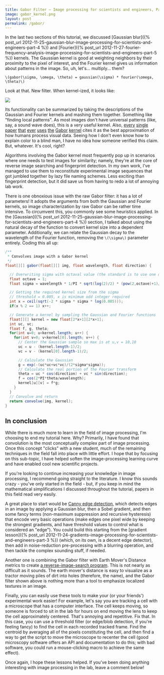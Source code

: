 ```yaml
---
title: Gabor Filter – Image processing for scientists and engineers, Part 6
image: gabor_kernel.png
layout: post
permalink: /gabor/
---
```


In the last two sections of this tutorial, we discussed
[Gaussian blur]({% post_url 2012-11-25-gaussian-blur-image-processing-for-scientists-and-engineers-part-4 %})
and [Fourier]({% post_url 2012-11-27-fourier-frequency-analysis-image-processing-for-scientists-and-engineers-part-5 %})
kernels. The Gaussian kernel is good at weighting neighbors by
their proximity to the pixel of interest, and the Fourier kernel gives us
information about patterns in the image. So, uh, let's... multiply... them?

`\(gabor(\sigma, \omega, \theta) = gaussian(\sigma) * fourier(\omega, \theta)\)`

Look at that. New filter. When kernel-ized, it looks like:

![](/img/gabor_kernel.png)

Its functionality can be summarized by taking the descriptions of the Gaussian
and Fourier kernels and mashing them together. Something like "finding local
patterns". As most images don't have universal patterns (like, say, a sound wave
does), this is a *very* useful kernel. Also,
[every](http://jn.physiology.org/content/58/6/1233.short)
[single](http://www.sciencedirect.com/science/article/pii/S0031320396000477)
[paper](http://www.sciencedirect.com/science/article/pii/003132039290121X)
[that](http://www.sciencedirect.com/science/article/pii/S0167865503000059)
[ever](http://www.sciencedirect.com/science/article/pii/S0031320397000575)
[uses](http://ieeexplore.ieee.org/xpl/login.jsp?tp=&arnumber=1621231&url=http%3A%2F%2Fieeexplore.ieee.org%2Fxpls%2Fabs_all.jsp%3Farnumber%3D1621231)
[the](http://ieeexplore.ieee.org/xpl/login.jsp?tp=&arnumber=1438381&url=http%3A%2F%2Fieeexplore.ieee.org%2Fxpls%2Fabs_all.jsp%3Farnumber%3D1438381)
[Gabor](http://opticalengineering.spiedigitallibrary.org/article.aspx?articleid=1074443)
[kernel](http://ieeexplore.ieee.org/xpl/login.jsp?tp=&arnumber=1004161&url=http%3A%2F%2Fieeexplore.ieee.org%2Fxpls%2Fabs_all.jsp%3Farnumber%3D1004161)
cites it as the best approximation of how humans process visual data. Seeing how
I don't even know how to explain color to a blind man, I have no idea how
someone verified this claim. But, whatever. It's cool, right?

Algorithms involving the Gabor kernel most frequently pop up in scenarios where
one needs to test images for similarity; namely, they're at the core of reverse
image searching and fingerprint detection. In my own work, I've managed to use
them to reconstitute experimental image sequences that got jumbled together by
lazy file naming schemes. Less exciting than fingerprint detection, but it did
save us from having to redo a lot of annoying lab work.

There is one obnoxious issue with the raw Gabor filter: it has a lot of parameters!
It adopts the arguments from both the Gaussian and Fourier kernels, so image
characterization by raw Gabor can be rather time intensive. To circumvent this,
you commonly see some heuristics applied. In the
[Gaussian]({% post_url 2012-11-25-gaussian-blur-image-processing-for-scientists-and-engineers-part-4 %})
section, I talked about using the natural decay of the function to convert kernel
size into a dependent parameter. Additionally, we can relate the Gaussian decay
to the wavelength of the Fourier function, removing the `\(\sigma\)` parameter
entirely. Coding this all up:

```java
/**
 * Convolves image with a Gabor kernel
 */
float[][] gabor(float[][] img, float wavelength, float direction) {

  // Overwriting sigma with octaval value (the standard is to use one octave)
  float octave = 1;
  float sigma = wavelength * 1/PI * sqrt(log(2)/2) * (pow(2,octave)+1)/(pow(2,octave)-1);

  // Getting the required kernel size from the sigma
  // threshold = 0.005, x is minimum odd integer required
  int x = ceil(sqrt(-2 * sigma * sigma * log(0.005)));
  if(x % 2 == 1) x++;

  // Generate a kernel by sampling the Gaussian and Fourier functions
  float[][] kernel = new float[2*x+1][2*x+1];
  int uc, vc;
  float f, g, theta;
  for(int u=0; u<kernel.length; u++) {
    for(int v=0; v<kernel[0].length; v++) {
      // Center the Gaussian sample so max is at u,v = 10,10
      uc = u - (kernel.length-1)/2;
      vc = v - (kernel[0].length-1)/2;

      // Calculate the Gaussian
      g = exp(-(uc*uc+vc*vc)/(2*sigma*sigma));
      // Calculate the real portion of the Fourier transform
      theta = uc * cos(direction) + vc * sin(direction);
      f = cos(2*PI*theta/wavelength);
      kernel[u][v] = f*g;
    }
  }
  // Convolve and return
  return convolve(img, kernel);
}
```

## In conclusion

While there is much more to learn in the field of image processing, I'm choosing
to end my tutorial here. Why? Primarily, I have found that convolution is the
most conceptually complex part of image processing. Once this concept "clicks"
with a new student, much of the remaining techniques in the field fall into place
with little effort. I hope that by focusing on this sub-topic, I have helped soften
the image-processing learning curve and have enabled cool new scientific projects.

If you're looking to continue increasing your knowledge in image processing, I
recommend going straight to the literature. I know this sounds crazy - you've
only started in the field - but, if you keep in mind the mathematical simplifications
I discussed throughout the tutorial, papers in this field read very easily.

A great place to start would be [Canny edge detection](http://www.csee.wvu.edu/~xinl/library/papers/comp/canny1986.pdf),
which detects edges in an image by applying a Gaussian blur, then a Sobel gradient,
and then some fancy terms (non-maximum suppression and recursive hysteresis) that
encode very basic operations (make edges one pixel wide by keeping the strongest
gradients, and have threshold values to control what is considered an "edge").
You could build this starting from the
[gradient lesson]({% post_url 2012-11-24-gradients-image-processing-for-scientists-and-engineers-part-3 %})
(which, on its own, is a decent edge detector), then add in noise-reduction
pre-processing with a blurring operation, and then tackle the complex sounding
stuff, if needed.

Another one is combining the Gabor filter with Earth Mover's Distance metrics to
create [a reverse-image-search program](http://www.cs.duke.edu/~tomasi/papers/rubner/rubnerTr98.pdf).
This is not nearly as difficult as it sounds. The earth mover's distance is easy
to visualize as a tractor moving piles of dirt into holes (therefore, the name),
and the Gabor filter shown above is nothing more than a tool to emphasize
localized textures in an image.

Finally, you can easily use these tools to make your (or your friends')
experimental work easier! For example, let's say you are tracking a cell with a
microscope that has a computer interface. The cell keeps moving, so someone is
forced to sit in the lab for hours on end moving the lens to keep the cell
approximately centered. That's annoying and repetitive. Fix that. In this case,
you can use a threshold filter (or edge/blob detection, if you're feeling fancy)
to find the cell in each recorded tracked frame. Find the centroid by averaging
all of the pixels constituting the cell, and then find a way to get the script
to move the microscope to recenter the cell (good microscopy software offers an
API and documentation to do this; with bad software, you could run a mouse-clicking
macro to achieve the same effect).

Once again, I hope these lessons helped. If you've been doing anything interesting
with image processing in the lab, leave a comment below!
